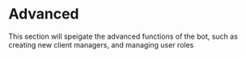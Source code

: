 # Advanced

This section will speigate the advanced functions of the bot, such as creating new client managers, and managing user roles